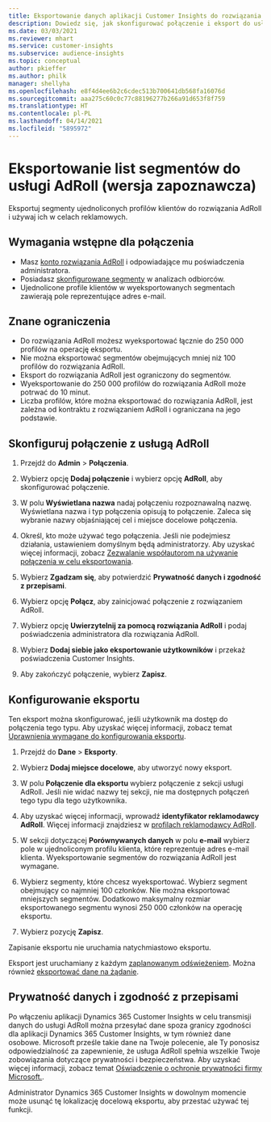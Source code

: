 ```yaml
---
title: Eksportowanie danych aplikacji Customer Insights do rozwiązania AdRoll
description: Dowiedz się, jak skonfigurować połączenie i eksport do usługi AdRoll.
ms.date: 03/03/2021
ms.reviewer: mhart
ms.service: customer-insights
ms.subservice: audience-insights
ms.topic: conceptual
author: pkieffer
ms.author: philk
manager: shellyha
ms.openlocfilehash: e8f4d4ee6b2c6cdec513b700641db568fa16076d
ms.sourcegitcommit: aaa275c60c0c77c88196277b266a91d653f8f759
ms.translationtype: HT
ms.contentlocale: pl-PL
ms.lasthandoff: 04/14/2021
ms.locfileid: "5895972"
---
```

# <a name="export-segment-lists-to-adroll-preview"></a>Eksportowanie list segmentów do usługi AdRoll (wersja zapoznawcza)

Eksportuj segmenty ujednoliconych profilów klientów do rozwiązania AdRoll i używaj ich w celach reklamowych. 

## <a name="prerequisites-for-a-connection"></a>Wymagania wstępne dla połączenia

-   Masz [konto rozwiązania AdRoll](https://www.adroll.com/) i odpowiadające mu poświadczenia administratora.
-   Posiadasz [skonfigurowane segmenty](segments.md) w analizach odbiorców.
-   Ujednolicone profile klientów w wyeksportowanych segmentach zawierają pole reprezentujące adres e-mail.

## <a name="known-limitations"></a>Znane ograniczenia

- Do rozwiązania AdRoll możesz wyeksportować łącznie do 250 000 profilów na operację eksportu.
- Nie można eksportować segmentów obejmujących mniej niż 100 profilów do rozwiązania AdRoll. 
- Eksport do rozwiązania AdRoll jest ograniczony do segmentów.
- Wyeksportowanie do 250 000 profilów do rozwiązania AdRoll może potrwać do 10 minut. 
- Liczba profilów, które można eksportować do rozwiązania AdRoll, jest zależna od kontraktu z rozwiązaniem AdRoll i ograniczana na jego podstawie.

## <a name="set-up-connection-to-adroll"></a>Skonfiguruj połączenie z usługą AdRoll

1. Przejdź do **Admin** > **Połączenia**.

1. Wybierz opcję **Dodaj połączenie** i wybierz opcję **AdRoll**, aby skonfigurować połączenie.

1. W polu **Wyświetlana nazwa** nadaj połączeniu rozpoznawalną nazwę. Wyświetlana nazwa i typ połączenia opisują to połączenie. Zaleca się wybranie nazwy objaśniającej cel i miejsce docelowe połączenia.

1. Określ, kto może używać tego połączenia. Jeśli nie podejmiesz działania, ustawieniem domyślnym będą administratorzy. Aby uzyskać więcej informacji, zobacz [Zezwalanie współautorom na używanie połączenia w celu eksportowania](connections.md#allow-contributors-to-use-a-connection-for-exports).

1. Wybierz **Zgadzam się**, aby potwierdzić **Prywatność danych i zgodność z przepisami**.

1. Wybierz opcję **Połącz**, aby zainicjować połączenie z rozwiązaniem AdRoll.

1. Wybierz opcję **Uwierzytelnij za pomocą rozwiązania AdRoll** i podaj poświadczenia administratora dla rozwiązania AdRoll. 

1. Wybierz **Dodaj siebie jako eksportowanie użytkowników** i przekaż poświadczenia Customer Insights.

1. Aby zakończyć połączenie, wybierz **Zapisz**.

## <a name="configure-an-export"></a>Konfigurowanie eksportu

Ten eksport można skonfigurować, jeśli użytkownik ma dostęp do połączenia tego typu. Aby uzyskać więcej informacji, zobacz temat [Uprawnienia wymagane do konfigurowania eksportu](export-destinations.md#set-up-a-new-export).

1. Przejdź do **Dane** > **Eksporty**.

1. Wybierz **Dodaj miejsce docelowe**, aby utworzyć nowy eksport.

1. W polu **Połączenie dla eksportu** wybierz połączenie z sekcji usługi AdRoll. Jeśli nie widać nazwy tej sekcji, nie ma dostępnych połączeń tego typu dla tego użytkownika.

1. Aby uzyskać więcej informacji, wprowadź **identyfikator reklamodawcy AdRoll**. Więcej informacji znajdziesz w [profilach reklamodawcy AdRoll](https://help.adroll.com/hc/articles/212011838-Advertiser-Profiles).

3. W sekcji dotyczącej **Porównywanych danych** w polu **e-mail** wybierz pole w ujednoliconym profilu klienta, które reprezentuje adres e-mail klienta. Wyeksportowanie segmentów do rozwiązania AdRoll jest wymagane.

1. Wybierz segmenty, które chcesz wyeksportować. Wybierz segment obejmujący co najmniej 100 członków. Nie można eksportować mniejszych segmentów. Dodatkowo maksymalny rozmiar eksportowanego segmentu wynosi 250 000 członków na operację eksportu. 

1. Wybierz pozycję **Zapisz**.

Zapisanie eksportu nie uruchamia natychmiastowo eksportu.

Eksport jest uruchamiany z każdym [zaplanowanym odświeżeniem](system.md#schedule-tab). Można również [eksportować dane na żądanie](export-destinations.md#run-exports-on-demand). 


## <a name="data-privacy-and-compliance"></a>Prywatność danych i zgodność z przepisami

Po włączeniu aplikacji Dynamics 365 Customer Insights w celu transmisji danych do usługi AdRoll można przesyłać dane spoza granicy zgodności dla aplikacji Dynamics 365 Customer Insights, w tym również dane osobowe. Microsoft prześle takie dane na Twoje polecenie, ale Ty ponosisz odpowiedzialność za zapewnienie, że usługa AdRoll spełnia wszelkie Twoje zobowiązania dotyczące prywatności i bezpieczeństwa. Aby uzyskać więcej informacji, zobacz temat [Oświadczenie o ochronie prywatności firmy Microsoft.](https://go.microsoft.com/fwlink/?linkid=396732).

Administrator Dynamics 365 Customer Insights w dowolnym momencie może usunąć tę lokalizację docelową eksportu, aby przestać używać tej funkcji.
